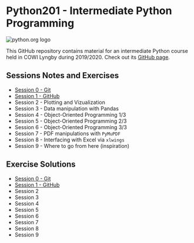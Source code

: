 # Python201 - Intermediate Python Programming

![python.org logo](https://www.python.org/static/community_logos/python-logo-master-v3-TM.png)

This GitHub repository contains material for an intermediate Python course held in COWI Lyngby during 2019/2020. Check out its [GitHub page](https://python-crash-course.github.io/Python201/).

## Sessions Notes and Exercises

* [Session 0 - Git](https://github.com/Python-Crash-Course/Python201/blob/master/Session%200%20-%20Git/session0_git.md#git)
* [Session 1 - GitHub](https://python-crash-course.github.io/Python201/Session%201%20-%20GitHub/session1_github.html)
* Session 2 - Plotting and Vizualization
* Session 3 - Data manipulation with Pandas
* Session 4 - Object-Oriented Programming 1/3
* Session 5 - Object-Oriented Programming 2/3
* Session 6 - Object-Oriented Programming 3/3
* Session 7 - PDF manipulations with `PyMuPDF`
* Session 8 - Interfacing with Excel via `xlwings`
* Session 9 - Where to go from here (inspiration)

## Exercise Solutions

* [Session 0 - Git](https://github.com/Python-Crash-Course/Python201/blob/master/Session%200%20-%20Git/session0_git.md#exercises)
* [Session 1 - GitHub](https://python-crash-course.github.io/Python201/Session%201%20-%20GitHub/session1_github.html)
* Session 2
* Session 3
* Session 4
* Session 5
* Session 6
* Session 7
* Session 8
* Session 9
